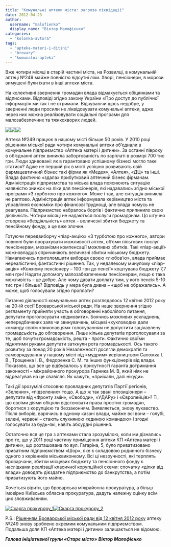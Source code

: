 ```yaml
---
title: "Комунальні аптеки міста: загроза ліквідації"
date: 2012-04-23
author: 
  username: "malofienko"
  display_name: "Віктор Малофієнко"
categories: 
  - "kolonka-avtora"
tags: 
  - "apteka-materi-i-ditini"
  - "brovary"
  - "komunalni-apteki"
---
```


Вже чотири місяці в старій частині міста, на Розвилці, в комунальній аптеці №249 майже повністю відсутні ліки. Хворі, пенсіонери, в морози вимушені були їхати в інші аптеки міста.

На колективні звернення громадян влада відмахується обіцянками та відписками. Відповіді згідно закону України «Про доступ до публічної інформації» ми так і не отримали. Відчуваючи щось недобре, у зверненні люди просили не ліквідовувати комунальні аптеки, адже через них можна реалізовувати соціальні програми для малозабезпечних та тяжкохворих людей.

[![](https://mpz.brovary.org/wp-content/uploads/2012/04/Kolektivne-zvernennya.jpg)](https://mpz.brovary.org/wp-content/uploads/2012/04/Kolektivne-zvernennya.jpg)[![](https://mpz.brovary.org/wp-content/uploads/2012/04/Vidpovid-na-kolektine-zvernennya.jpg)](https://mpz.brovary.org/wp-content/uploads/2012/04/Vidpovid-na-kolektine-zvernennya.jpg)[![](https://mpz.brovary.org/wp-content/uploads/2012/04/Vidpovid-na-usne-zvernennya_berezen.jpg)](https://mpz.brovary.org/wp-content/uploads/2012/04/Vidpovid-na-usne-zvernennya_berezen.jpg)

Аптека №249 працює в нашому місті більше 50 років. У 2010 році рішенням міської ради чотири комунальні аптеки об’єднали в комунальне підприємство «Аптека матері і дитини». За останні півроку в об’єднанні аптек виникла заборгованість по зарплаті в розмірі 700 тис грн. Люди здивовані: як в гарантовано успішному бізнесі могло таке статися? Адже не перший рік в місті успішно розвивають свій фармацевтичний бізнес такі фірми як «Медея», «Алтея», «ДЦ» та інші. Влада фактично «здала» прибутковий аптечний бізнес фірмачам. Адміністрація підприємства та міська влада пояснюють ситуацію наявністю знижок на ліки для пенсіонерів, які надавались згідно міської програми «З турботою про кожного». Може і так, але ситуація виникла не раптово. Адміністрація аптек інформувала керівництво міста та управління економіки про фінансові труднощі, але влада чомусь не реагувала. Підприємство набралось боргів і фактично припинило свою діяльність. Чотири місяці не надаються послуги громадянам. Ця штучно створена «бездіяльність» аптек – величезні збитки бюджету та пенсійному фонду, а це вже злочин.

Готуючи передвиборчу «піар-акцію» «З турботою про кожного», автори повинні були прорахувати можливості аптек, об’єми пільгових послуг пенсіонерам, механізми компенсації можливих збитків. Такі «піар-акції» можновладців спричиняють величезні збитки міському бюджету. Намагаючись приголомшити виборця своєю «любов’ю», влада приймає нереалістичні, фантастичні рішення. Так, у недалекому минулому «піар-акція» «Кожному пенсіонеру – 100 грн до пенсії» коштувала бюджету 7,7 млн грн! Надати допомогу малозабезпеченим пенсіонерам, якщо є така можливість – це добре. Але чому давати доплату тим, у кого пенсія 5-10 тис грн і більше? Відповідь у мера була дивна – «щоб не ображались». А може, щоб голосували згідно проплати?

Питання діяльності комунальних аптек розглядалось 12 квітня 2012 року на 20-ій сесії Броварської міської ради. На наше звернення згідно регламенту прийняти участь в обговоренні наболілого питання, депутати проголосувати «відмовити». Боячись можливих ускладнень, непередбачених заяв чи звинувачень, місцеві «кукловоди» дали команду своїм «виконавцям» голосуванням не допустити зацікавлену громадськість до обговорення. Лише кілька депутатів проголосували за те, щоб почути громадськість, решта - проти. Фактично своїми піднятими руками депутати заткнули рота громадськості. Ось такого розвитку за понад 20 років Незалежності досягли демократія та самоврядування у нашому місті під «мудрим» керівництвом Сапожка І. В., Трощенка І. В., Федоренка С. М. та інших функціонерів від влади. Показово, що все це відбувалось у присутності гаранта дотримання законності – міжрайонного прокурора Гарника М. В, який ніяк не відреагував на це свавілля. Як кажуть, «приїхали, далі нікуди».

Такі дії зрозумілі стосовно провладних депутатів Партії регіонів, «Зелених», «підзелених» тощо. А що ж так звані опозиціонери – депутати від «Фронту змін», «Свободи», «УДАРу» і «Європейців»? Ті, що своїми діями обіцяли відстоювати права простих громадян, боротися з корупцією та беззаконням. Виявляється, знову лукавство. Після виборів, варячись в одному казані влади, майже всі вони – голубі, зелені, червоні – стають слухняною «єдиною командою» і згодні голосувати за будь-які, навіть абсурдні рішення.

Остаточно вся ця гра з аптеками стала зрозумілою, коли ми дізнались про те, що у 2011 році частину приміщення аптеки КП «Аптека матері і дитини», що розташована по вул. Гагаріна, 5, було приватизовано приватним підприємством «Шор», яке є складовою родинного бізнесу одного з керівників міськвиконкому. Всі ці незручності, які терплять броварчани, збитки місцевих бюджету та пенсіонного фонду є наслідками реалізації класичної корупційної схеми: спочатку «ділки від влади» доводять дієздатне підприємство до банкрутства, а потім приватизують його майно.

Хочеться вірити, що броварська міжрайонна прокуратура, а більш імовірно Київська обласна прокуратура, дадуть належну оцінку всім цих зловживанням.

[![](https://mpz.brovary.org/wp-content/uploads/2012/04/Skarga-prokuroru_1.jpg "Скарга прокурору_1")](https://mpz.brovary.org/wp-content/uploads/2012/04/Skarga-prokuroru_1.jpg)[![](https://mpz.brovary.org/wp-content/uploads/2012/04/Skarga-prokuroru_2.jpg "Скарга прокурору_2")](https://mpz.brovary.org/wp-content/uploads/2012/04/Skarga-prokuroru_2.jpg)

P.S.: [Рішенням Броварської міської ради від 12 квітня 2012 року](http://docs.pravo-znaty.org.ua/p1250/12.04.2012/608-20-06) аптеку №249 знову зроблено окремим комунальним підприємством. Подальша доля КП «Аптека матері і дитини» залишається не відомою.

**_Голова ініціативної групи «Старе місто»_** **_Віктор Малофієнко_**
